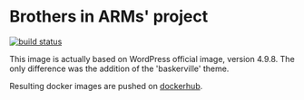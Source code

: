 # Brothers in ARMs' project

[![build status](https://api.travis-ci.org/biarms/wordpress.svg?branch=master)](https://travis-ci.org/biarms/wordpress)

This image is actually based on WordPress official image, version 4.9.8.
The only difference was the addition of the 'baskerville' theme.

Resulting docker images are pushed on [dockerhub](https://hub.docker.com/r/biarms/wordpress/).

